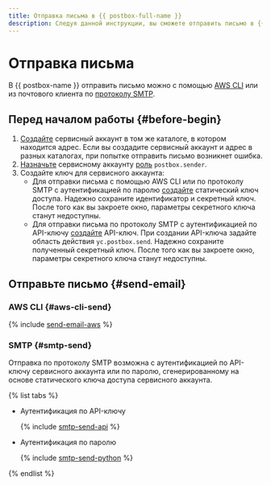 ```yaml
---
title: Отправка письма в {{ postbox-full-name }}
description: Следуя данной инструкции, вы сможете отправить письмо в {{ postbox-name }}.
---
```


# Отправка письма

В {{ postbox-name }} отправить письмо можно с помощью [AWS CLI](#aws-cli-send) или из почтового клиента по [протоколу SMTP](#smtp-send).


## Перед началом работы {#before-begin}

1. [Создайте](../../iam/operations/sa/create.md) сервисный аккаунт в том же каталоге, в котором находится адрес. Если вы создадите сервисный аккаунт и адрес в разных каталогах, при попытке отправить письмо возникнет ошибка.
1. [Назначьте](../../iam/operations/sa/assign-role-for-sa.md) сервисному аккаунту [роль](../security/index.md#postbox-sender) `postbox.sender`.
1. Создайте ключ для сервисного аккаунта:
   * Для отправки письма с помощью AWS CLI или по протоколу SMTP с аутентификацией по паролю [создайте](../../iam/operations/authentication/manage-access-keys.md#create-access-key) статический ключ доступа. Надежно сохраните идентификатор и секретный ключ. После того как вы закроете окно, параметры секретного ключа станут недоступны.
   * Для отправки письма по протоколу SMTP с аутентификацией по API-ключу [создайте](../../iam/operations/authentication/manage-api-keys.md#create-api-key) API-ключ. При создании API-ключа задайте область действия `yc.postbox.send`. Надежно сохраните полученный секретный ключ. После того как вы закроете окно, параметры секретного ключа станут недоступны.

## Отправьте письмо {#send-email}

### AWS CLI {#aws-cli-send}

{% include [send-email-aws](../../_includes/postbox/send-email-aws.md) %}

### SMTP {#smtp-send}

Отправка по протоколу SMTP возможна с аутентификацией по API-ключу сервисного аккаунта или по паролю, сгенерированному на основе статического ключа доступа сервисного аккаунта.

{% list tabs %}

- Аутентификация по API-ключу

  {% include [smtp-send-api](../../_includes/postbox/smtp-send-api.md) %}

- Аутентификация по паролю

  {% include [smtp-send-python](../../_includes/postbox/smtp-send-python.md) %}

{% endlist %}
